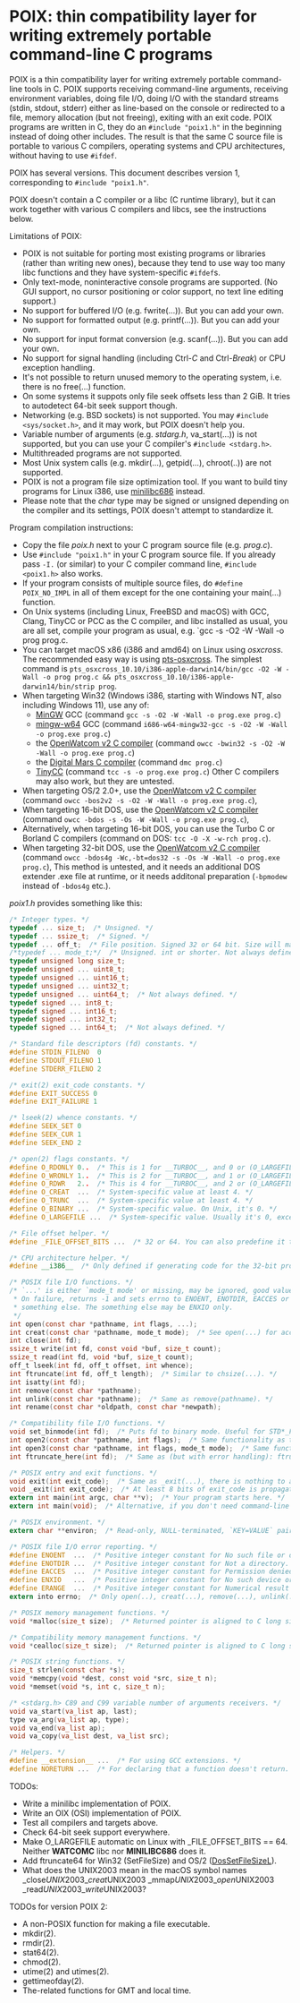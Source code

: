 # POIX: thin compatibility layer for writing extremely portable command-line C programs

POIX is a thin compatibility layer for writing extremely portable
command-line tools in C. POIX supports receiving command-line arguments,
receiving environment variables, doing file I/O, doing I/O with the standard
streams (stdin, stdout, stderr) either as line-based on the console or
redirected to a file, memory allocation (but not freeing), exiting with an
exit code. POIX programs are written in C, they do an `#include "poix1.h"`
in the beginning instead of doing other includes. The result is that the
same C source file is portable to various C compilers, operating systems and
CPU architectures, without having to use `#ifdef`.

POIX has several versions. This document describes version 1, corresponding
to `#include "poix1.h"`.

POIX doesn't contain a C compiler or a libc (C runtime library), but it can
work together with various C compilers and libcs, see the instructions below.

Limitations of POIX:

* POIX is not suitable for porting most existing programs or libraries
  (rather than writing new ones), because they tend to use way too many libc
  functions and they have system-specific `#ifdef`s.
* Only text-mode, noninteractive console programs are supported. (No GUI
  support, no cursor positioning or color support, no text line editing
  support.)
* No support for buffered I/O (e.g. fwrite(...)). But you can add your own.
* No support for formatted output (e.g. printf(...)). But you can add your
  own.
* No support for input format conversion (e.g. scanf(...)). But you can add
  your own.
* No support for signal handling (including Ctrl-*C* and Ctrl-*Break*) or
  CPU exception handling.
* It's not possible to return unused memory to the operating system, i.e.
  there is no free(...) function.
* On some systems it suppots only file seek offsets less than 2 GiB. It
  tries to autodetect 64-bit seek support though.
* Networking (e.g. BSD sockets) is not supported. You may `#include
  <sys/socket.h>`, and it may work, but POIX doesn't help you.
* Variable number of arguments (e.g. *stdarg.h*, va_start(...)) is not
  supported, but you can use your C compiler's `#include <stdarg.h>`.
* Multithreaded programs are not supported.
* Most Unix system calls (e.g. mkdir(...), getpid(...), chroot(..)) are not
  supported.
* POIX is not a program file size optimization tool. If you want to build
  tiny programs for Linux i386, use
  [minilibc686](https://github.com/pts/minilibc686) instead.
* Please note that the *char* type may be signed or unsigned depending on
  the compiler and its settings, POIX doesn't attempt to standardize it.

Program compilation instructions:

* Copy the file *poix.h* next to your C program source file (e.g. *prog.c*).
* Use `#include "poix1.h"` in your C program source file. If you already
  pass `-I.` (or similar) to your C compiler command line, `#include
  <poix1.h>` also works.
* If your program consists of multiple source files, do `#define
  POIX_NO_IMPL` in all of them except for the one containing your main(...)
  function.
* On Unix systems (including Linux, FreeBSD and macOS) with GCC, Clang,
  TinyCC or PCC as the C compiler, and libc installed as usual, you are all
  set, compile your program as usual, e.g. `gcc -s -O2 -W -Wall -o prog
  prog.c.
* You can target macOS x86 (i386 and amd64) on Linux using *osxcross*. The
  recommended easy way is using
  [pts-osxcross](https://github.com/pts/pts-osxcross). The simplest
  command is `pts_osxcross_10.10/i386-apple-darwin14/bin/gcc -O2 -W
  -Wall -o prog prog.c && pts_osxcross_10.10/i386-apple-darwin14/bin/strip
  prog`.
* When targeting Win32 (Windows i386, starting with Windows NT, also
  including Windows 11), use any of:
  * [MinGW](https://sourceforge.net/projects/mingw/files/Installer/) GCC (command `gcc -s -O2 -W -Wall -o prog.exe prog.c`)
  * [mingw-w64](https://www.mingw-w64.org/downloads/) GCC (command `i686-w64-mingw32-gcc -s -O2 -W -Wall -o prog.exe prog.c`)
  * the [OpenWatcom v2 C compiler](https://open-watcom.github.io/) (command `owcc -bwin32 -s -O2 -W -Wall -o prog.exe prog.c`)
  * the [Digital Mars C compiler](https://www.digitalmars.com/download/freecompiler.html) (command `dmc prog.c`)
  * [TinyCC](https://bellard.org/tcc/) (command `tcc -s -o prog.exe prog.c`)
  Other C compilers may also work, but they are untested.
* When targeting OS/2 2.0+, use
  the [OpenWatcom v2 C compiler](https://open-watcom.github.io/) (command `owcc -bos2v2 -s -O2 -W -Wall -o prog.exe prog.c`),
* When targeting 16-bit DOS, use
  the [OpenWatcom v2 C compiler](https://open-watcom.github.io/) (command `owcc -bdos -s -Os -W -Wall -o prog.exe prog.c`),
* Alternatively, when targeting 16-bit DOS, you can use the Turbo C or Borland C compilers (command on DOS: `tcc -O -X -w-rch prog.c`).
* When targeting 32-bit DOS, use
  the [OpenWatcom v2 C compiler](https://open-watcom.github.io/) (command `owcc -bdos4g -Wc,-bt=dos32 -s -Os -W -Wall -o prog.exe prog.c`),
  This method is untested, and it needs an additional DOS extender .exe file
  at runtime, or it needs additonal preparation (`-bpmodew` instead of
  `-bdos4g` etc.).

*poix1.h* provides something like this:

```C
/* Integer types. */
typedef ... size_t;  /* Unsigned. */
typedef ... ssize_t;  /* Signed. */
typedef ... off_t;  /* File position. Signed 32 or 64 bit. Size will match _FILE_OFFSET_BITS. */
/*typedef ... mode_t;*/  /* Unsigned. int or shorter. Not always defined. */
typedef unsigned long size_t;
typedef unsigned ... uint8_t;
typedef unsigned ... uint16_t;
typedef unsigned ... uint32_t;
typedef unsigned ... uint64_t;  /* Not always defined. */
typedef signed ... int8_t;
typedef signed ... int16_t;
typedef signed ... int32_t;
typedef signed ... int64_t;  /* Not always defined. */

/* Standard file descriptors (fd) constants. */
#define STDIN_FILENO  0
#define STDOUT_FILENO 1
#define STDERR_FILENO 2

/* exit(2) exit_code constants. */
#define EXIT_SUCCESS 0
#define EXIT_FAILURE 1

/* lseek(2) whence constants. */
#define SEEK_SET 0
#define SEEK_CUR 1
#define SEEK_END 2

/* open(2) flags constants. */
#define O_RDONLY 0..  /* This is 1 for __TURBOC__, and 0 or (O_LARGEFILE|0) everywhere else. */
#define O_WRONLY 1..  /* This is 2 for __TURBOC__, and 1 or (O_LARGEFILE|1) everywhere else. */
#define O_RDWR   2..  /* This is 4 for __TURBOC__, and 2 or (O_LARGEFILE|2) everywhere else. */
#define O_CREAT  ...  /* System-specific value at least 4. */
#define O_TRUNC  ...  /* System-specific value at least 4. */
#define O_BINARY ...  /* System-specific value. On Unix, it's 0. */
#define O_LARGEFILE ...  /* System-specific value. Usually it's 0, except for Linux. Pass this to open flags if you want to work with files of >=2 GiB. */

/* File offset helper. */
#define _FILE_OFFSET_BITS ...  /* 32 or 64. You can also predefine it to your desired value. If possible, POIX will honor it. Its value is not reliable, better check sizeof(off_t). */

/* CPU architecture helper. */
#define __i386__  /* Only defined if generating code for the 32-bit protected mode of the Intel i386 CPU (ia32, x86 32-bit architecture). */

/* POSIX file I/O functions. */
/* `...' is either `mode_t mode' or missing, may be ignored, good value: 0666.
 * On failure, returns -1 and sets errno to ENOENT, ENOTDIR, EACCES or
 * something else. The something else may be ENXIO only.
 */
int open(const char *pathname, int flags, ...);
int creat(const char *pathname, mode_t mode);  /* See open(...) for accepting mode and setting errno. */
int close(int fd);
ssize_t write(int fd, const void *buf, size_t count);
ssize_t read(int fd, void *buf, size_t count);
off_t lseek(int fd, off_t offset, int whence);
int ftruncate(int fd, off_t length);  /* Similar to chsize(...). */
int isatty(int fd);
int remove(const char *pathname);
int unlink(const char *pathname);  /* Same as remove(pathname). */
int rename(const char *oldpath, const char *newpath);

/* Compatibility file I/O functions. */
void set_binmode(int fd);  /* Puts fd to binary mode. Useful for STD*_FILENO. */
int open2(const char *pathname, int flags);  /* Same functionality as the 2-argument open(2). */
int open3(const char *pathname, int flags, mode_t mode);  /* Same functionality as the 2-argument open(2). */
int ftruncate_here(int fd);  /* Same as (but with error handling): ftruncate(fd, lseek(fd, 0, SEEK_CUR)). */

/* POSIX entry and exit functions. */
void exit(int exit_code);  /* Same as _exit(...), there is nothing to autoflush. */
void _exit(int exit_code);  /* At least 8 bits of exit_code is propagated to the caller. Never returns. */
extern int main(int argc, char **v);  /* Your program starts here. */
extern int main(void);  /* Alternative, if you don't need command-line arguments. */

/* POSIX environment. */
extern char **environ;  /* Read-only, NULL-terminated, `KEY=VALUE` pairs. */

/* POSIX file I/O error reporting. */
#define ENOENT  ...  /* Positive integer constant for No such file or directory. */
#define ENOTDIR ...  /* Positive integer constant for Not a directory. */
#define EACCES  ...  /* Positive integer constant for Permission denied. */
#define ENXIO   ...  /* Positive integer constant for No such device or address. Used by POIX as a generic errno value for open(2), creat(2), remove(2), unlink(2) and rename(2). */
#define ERANGE  ...  /* Positive integer constant for Numerical result out of range. May be used by POIX as a generic errno value in the future. */
extern into errno;  /* Only open(..), creat(...), remove(...), unlink(...) and rename(...) are guranteed to set it on error; E... value. Other calls may set it arbitrarily. */

/* POSIX memory management functions. */
void *malloc(size_t size);  /* Returned pointer is aligned to C long size. Memory is read-write (it may also be read-write-execute), initial contents not defined. There is no way to free memory (except for exiting the process) in POIX. */

/* Compatibility memory management functions. */
void *cealloc(size_t size);  /* Returned pointer is aligned to C long size. Memory is read-write-execute and zero-initialized. */

/* POSIX string functions. */
size_t strlen(const char *s);
void *memcpy(void *dest, const void *src, size_t n);
void *memset(void *s, int c, size_t n);

/* <stdarg.h> C89 and C99 variable number of arguments receivers. */
void va_start(va_list ap, last);
type va_arg(va_list ap, type);
void va_end(va_list ap);
void va_copy(va_list dest, va_list src);

/* Helpers. */
#define __extension__ ...  /* For using GCC extensions. */
#define NORETURN ...  /* For declaring that a function doesn't return. DMC (__SC__) uses #pragma instead. */
```

TODOs:

* Write a minilibc implementation of POIX.
* Write an OIX (OSI) implementation of POIX.
* Test all compilers and targets above.
* Check 64-bit seek support everywhere.
* Make O_LARGEFILE automatic on Linux with _FILE_OFFSET_BITS == 64. Neither __WATCOMC__ libc nor __MINILIBC686__ does it.
* Add ftruncate64 for Win32 (SetFileSize) and OS/2 ([DosSetFileSizeL](http://www.edm2.com/index.php/DosSetFileSizeL)).
* What does the UNIX2003 mean in the macOS symbol names \_close$UNIX2003 \_creat$UNIX2003 \_mmap$UNIX2003 \_open$UNIX2003 \_read$UNIX2003 \_write$UNIX2003?

TODOs for version POIX 2:

* A non-POSIX function for making a file executable.
* mkdir(2).
* rmdir(2).
* stat64(2).
* chmod(2).
* utime(2) and utimes(2).
* gettimeofday(2).
* The-related functions for GMT and local time.
